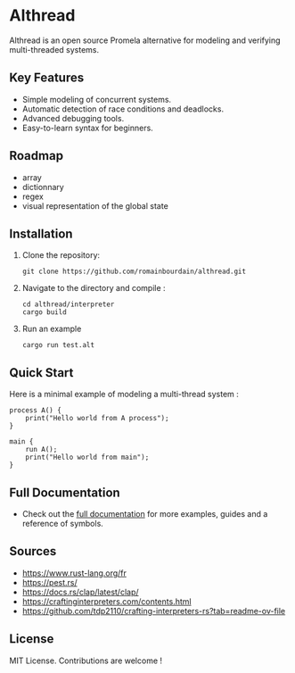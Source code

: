 # Althread

Althread is an open source Promela alternative for modeling and verifying multi-threaded systems.

## Key Features
- Simple modeling of concurrent systems.
- Automatic detection of race conditions and deadlocks.
- Advanced debugging tools.
- Easy-to-learn syntax for beginners.

## Roadmap

- array
- dictionnary
- regex
- visual representation of the global state


## Installation
1. Clone the repository: 
   ```
   git clone https://github.com/romainbourdain/althread.git
   ```

2. Navigate to the directory and compile :
    ```
    cd althread/interpreter
    cargo build
    ```

3. Run an example
    ```
    cargo run test.alt
    ```

## Quick Start
Here is a minimal example of modeling a multi-thread system :
```
process A() {
    print("Hello world from A process");
}

main {
    run A();
    print("Hello world from main");
}
```

## Full Documentation
- Check out the [full documentation](https://romainbourdain.github.io/althread/) for more examples, guides and a reference of symbols.

## Sources
- https://www.rust-lang.org/fr
- https://pest.rs/
- https://docs.rs/clap/latest/clap/
- https://craftinginterpreters.com/contents.html
- https://github.com/tdp2110/crafting-interpreters-rs?tab=readme-ov-file

## License
MIT License. Contributions are welcome !